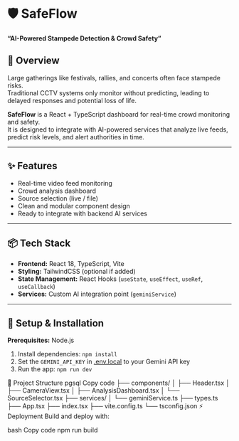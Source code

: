 # 🛡️ SafeFlow

**“AI-Powered Stampede Detection & Crowd Safety”**  


## 🚀 Overview

Large gatherings like festivals, rallies, and concerts often face stampede risks.  
Traditional CCTV systems only monitor without predicting, leading to delayed responses and potential loss of life.

**SafeFlow** is a React + TypeScript dashboard for real-time crowd monitoring and safety.  
It is designed to integrate with AI-powered services that analyze live feeds, predict risk levels, and alert authorities in time.

---

## ✨ Features
- Real-time video feed monitoring
- Crowd analysis dashboard
- Source selection (live / file)
- Clean and modular component design
- Ready to integrate with backend AI services

---

## 📦 Tech Stack
- **Frontend:** React 18, TypeScript, Vite
- **Styling:** TailwindCSS (optional if added)
- **State Management:** React Hooks (`useState`, `useEffect`, `useRef`, `useCallback`)
- **Services:** Custom AI integration point (`geminiService`)

---

## 🔧 Setup & Installation


**Prerequisites:**  Node.js


1. Install dependencies:
   `npm install`
2. Set the `GEMINI_API_KEY` in [.env.local](.env.local) to your Gemini API key
3. Run the app:
   `npm run dev`

📂 Project Structure
pgsql
Copy code
├── components/
│   ├── Header.tsx
│   ├── CameraView.tsx
│   ├── AnalysisDashboard.tsx
│   └── SourceSelector.tsx
├── services/
│   └── geminiService.ts
├── types.ts
├── App.tsx
├── index.tsx
├── vite.config.ts
└── tsconfig.json
⚡ Deployment
Build and deploy with:

bash
Copy code
npm run build